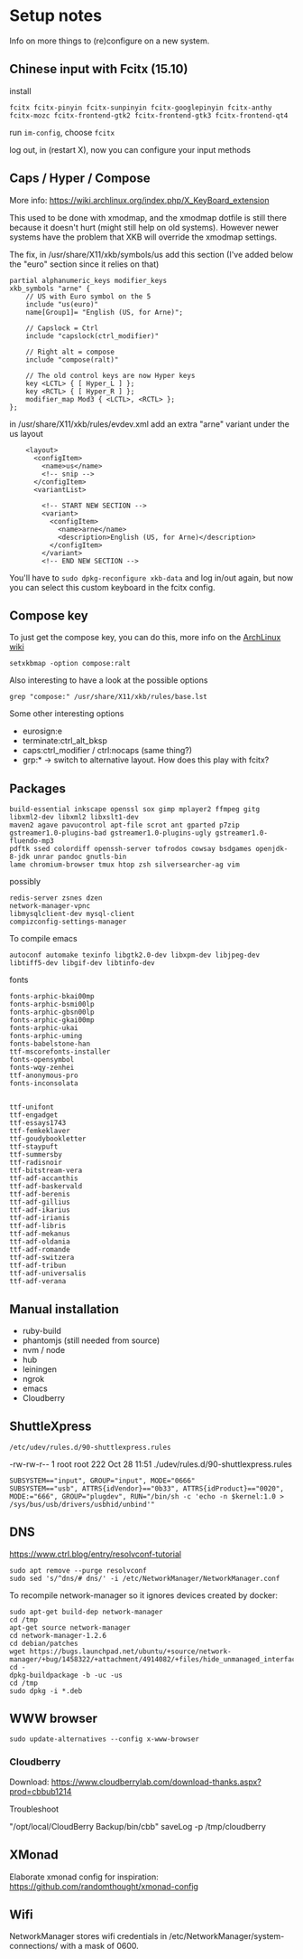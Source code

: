 # Setup notes

Info on more things to (re)configure on a new system.

## Chinese input with Fcitx (15.10)

install

```
fcitx fcitx-pinyin fcitx-sunpinyin fcitx-googlepinyin fcitx-anthy fcitx-mozc fcitx-frontend-gtk2 fcitx-frontend-gtk3 fcitx-frontend-qt4
```

run `im-config`, choose `fcitx`

log out, in (restart X), now you can configure your input methods

## Caps / Hyper / Compose

More info: https://wiki.archlinux.org/index.php/X_KeyBoard_extension

This used to be done with xmodmap, and the xmodmap dotfile is still there
because it doesn't hurt (might still help on old systems). However newer systems
have the problem that XKB will override the xmodmap settings.

The fix, in /usr/share/X11/xkb/symbols/us add this section (I've added below the "euro" section since it relies on that)

```
partial alphanumeric_keys modifier_keys
xkb_symbols "arne" {
    // US with Euro symbol on the 5
    include "us(euro)"
    name[Group1]= "English (US, for Arne)";

    // Capslock = Ctrl
    include "capslock(ctrl_modifier)"

    // Right alt = compose
    include "compose(ralt)"

    // The old control keys are now Hyper keys
    key <LCTL> { [ Hyper_L ] };
    key <RCTL> { [ Hyper_R ] };
    modifier_map Mod3 { <LCTL>, <RCTL> };
};
```

in /usr/share/X11/xkb/rules/evdev.xml add an extra "arne" variant under the us layout

```
    <layout>
      <configItem>
        <name>us</name>
        <!-- snip -->
      </configItem>
      <variantList>

        <!-- START NEW SECTION -->
        <variant>
          <configItem>
            <name>arne</name>
            <description>English (US, for Arne)</description>
          </configItem>
        </variant>
        <!-- END NEW SECTION -->
```

You'll have to `sudo dpkg-reconfigure xkb-data` and log in/out again, but now you can select this custom keyboard in the fcitx config.

## Compose key

To just get the compose key, you can do this, more info on the [ArchLinux wiki](https://wiki.archlinux.org/index.php/Keyboard_configuration_in_Xorg#Configuring_compose_key)

```
setxkbmap -option compose:ralt
```

Also interesting to have a look at the possible options

```
grep "compose:" /usr/share/X11/xkb/rules/base.lst
```

Some other interesting options

- eurosign:e
- terminate:ctrl_alt_bksp
- caps:ctrl_modifier /  ctrl:nocaps (same thing?)
- grp:* -> switch to alternative layout. How does this play with fcitx?

## Packages

```
build-essential inkscape openssl sox gimp mplayer2 ffmpeg gitg libxml2-dev libxml2 libxslt1-dev
maven2 agave pavucontrol apt-file scrot ant gparted p7zip
gstreamer1.0-plugins-bad gstreamer1.0-plugins-ugly gstreamer1.0-fluendo-mp3
pdftk ssed colordiff openssh-server tofrodos cowsay bsdgames openjdk-8-jdk unrar pandoc gnutls-bin
lame chromium-browser tmux htop zsh silversearcher-ag vim
```

possibly

```
redis-server zsnes dzen
network-manager-vpnc
libmysqlclient-dev mysql-client
compizconfig-settings-manager
```

To compile emacs

```
autoconf automake texinfo libgtk2.0-dev libxpm-dev libjpeg-dev libtiff5-dev libgif-dev libtinfo-dev
```

fonts

```
fonts-arphic-bkai00mp
fonts-arphic-bsmi00lp
fonts-arphic-gbsn00lp
fonts-arphic-gkai00mp
fonts-arphic-ukai
fonts-arphic-uming
fonts-babelstone-han
ttf-mscorefonts-installer
fonts-opensymbol
fonts-wqy-zenhei
ttf-anonymous-pro
fonts-inconsolata


ttf-unifont
ttf-engadget
ttf-essays1743
ttf-femkeklaver
ttf-goudybookletter
ttf-staypuft
ttf-summersby
ttf-radisnoir
ttf-bitstream-vera
ttf-adf-accanthis
ttf-adf-baskervald
ttf-adf-berenis
ttf-adf-gillius
ttf-adf-ikarius
ttf-adf-irianis
ttf-adf-libris
ttf-adf-mekanus
ttf-adf-oldania
ttf-adf-romande
ttf-adf-switzera
ttf-adf-tribun
ttf-adf-universalis
ttf-adf-verana
```

## Manual installation

* ruby-build
* phantomjs (still needed from source)
* nvm / node
* hub
* leiningen
* ngrok
* emacs
* Cloudberry

## ShuttleXpress

`/etc/udev/rules.d/90-shuttlexpress.rules`

-rw-rw-r-- 1 root root 222 Oct 28 11:51 ./udev/rules.d/90-shuttlexpress.rules

```
SUBSYSTEM=="input", GROUP="input", MODE="0666"
SUBSYSTEM=="usb", ATTRS{idVendor}=="0b33", ATTRS{idProduct}=="0020", MODE:="666", GROUP="plugdev", RUN="/bin/sh -c 'echo -n $kernel:1.0 > /sys/bus/usb/drivers/usbhid/unbind'"
```

## DNS

https://www.ctrl.blog/entry/resolvconf-tutorial

```
sudo apt remove --purge resolvconf
sudo sed 's/^dns/# dns/' -i /etc/NetworkManager/NetworkManager.conf
```

To recompile network-manager so it ignores devices created by docker:

```
sudo apt-get build-dep network-manager
cd /tmp
apt-get source network-manager
cd network-manager-1.2.6
cd debian/patches
wget https://bugs.launchpad.net/ubuntu/+source/network-manager/+bug/1458322/+attachment/4914082/+files/hide_unmanaged_interfaces.patch
cd -
dpkg-buildpackage -b -uc -us
cd /tmp
sudo dpkg -i *.deb
```

## WWW browser

```
sudo update-alternatives --config x-www-browser
```

### Cloudberry

Download: https://www.cloudberrylab.com/download-thanks.aspx?prod=cbbub1214

Troubleshoot

"/opt/local/CloudBerry Backup/bin/cbb" saveLog -p /tmp/cloudberry

## XMonad

Elaborate xmonad config for inspiration: https://github.com/randomthought/xmonad-config

## Wifi

NetworkManager stores wifi credentials in /etc/NetworkManager/system-connections/ with a mask of 0600.
